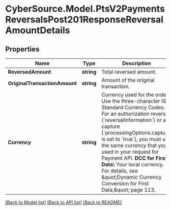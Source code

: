 # CyberSource.Model.PtsV2PaymentsReversalsPost201ResponseReversalAmountDetails
## Properties

Name | Type | Description | Notes
------------ | ------------- | ------------- | -------------
**ReversedAmount** | **string** | Total reversed amount. | [optional] 
**OriginalTransactionAmount** | **string** | Amount of the original transaction. | [optional] 
**Currency** | **string** | Currency used for the order. Use the three-character ISO Standard Currency Codes.  For an authorization reversal (&#x60;reversalInformation&#x60;) or a capture (&#x60;processingOptions.capture&#x60; is set to &#x60;true&#x60;), you must use the same currency that you used in your request for Payment API.  **DCC for First Data**\\ Your local currency. For details, see \&quot;Dynamic Currency Conversion for First Data,\&quot; page 113.  | [optional] 

[[Back to Model list]](../README.md#documentation-for-models) [[Back to API list]](../README.md#documentation-for-api-endpoints) [[Back to README]](../README.md)

